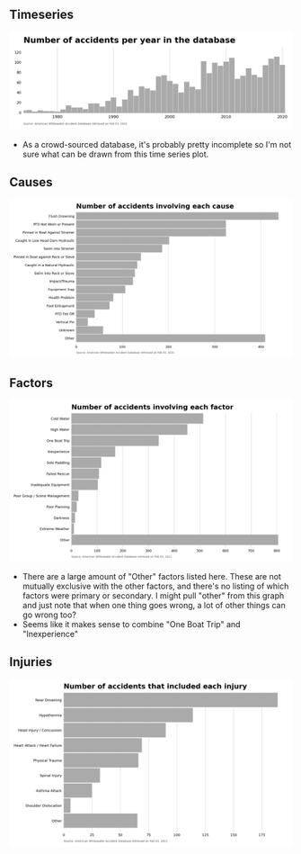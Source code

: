 ## Timeseries
![Number of accidents per year in the database](https://github.com/wckoeppen/whitewater-accidents/blob/main/outputs/latest-ts-count.png)
- As a crowd-sourced database, it's probably pretty incomplete so I'm not sure what can be drawn from this time series plot.

## Causes
![Number of accidents by cause](https://github.com/wckoeppen/whitewater-accidents/blob/main/outputs/latest-cause-count.png)

## Factors
![Number of accidents involving each factor](https://github.com/wckoeppen/whitewater-accidents/blob/main/outputs/latest-factor-count.png)

- There are a large amount of "Other" factors listed here. These are not mutually exclusive with the other factors, and there's no listing of which factors were primary or secondary. I might pull "other" from this graph and just note that when one thing goes wrong, a lot of other things can go wrong too?
- Seems like it makes sense to combine "One Boat Trip" and "Inexperience"

## Injuries
![Number of accidents that included each injury](https://github.com/wckoeppen/whitewater-accidents/blob/main/outputs/latest-injury-count.png)
